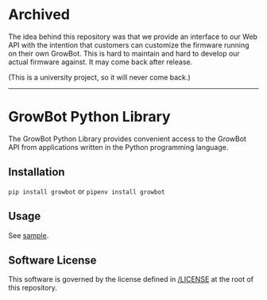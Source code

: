 # Archived

The idea behind this repository was that we provide an interface to our Web API with the intention that customers can customize the firmware running on their own GrowBot. This is hard to maintain and hard to develop our actual firmware against. It may come back after release.

(This is a university project, so it will never come back.)

----

# GrowBot Python Library

The GrowBot Python Library provides convenient access to the GrowBot API from applications written in the Python programming language.

## Installation

`pip install growbot` or `pipenv install growbot`

## Usage

See [sample](/sample).

## Software License

This software is governed by the license defined in [/LICENSE](/LICENSE) at the root of this repository.
